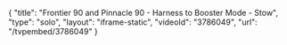 {
    "title": "Frontier 90 and Pinnacle 90 - Harness to Booster Mode - Stow",
    "type": "solo",
    "layout": "iframe-static",
    "videoId": "3786049",
    "url": "\/tvpembed\/3786049"
}